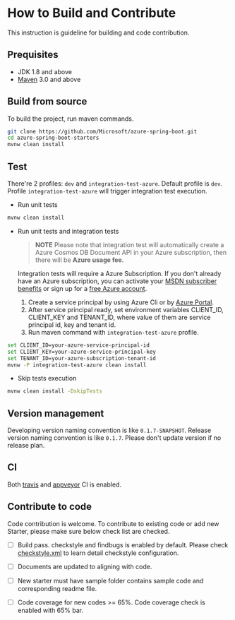 # How to Build and Contribute
This instruction is guideline for building and code contribution.

## Prequisites
- JDK 1.8 and above
- [Maven](http://maven.apache.org/) 3.0 and above

## Build from source
To build the project, run maven commands.

```bash
git clone https://github.com/Microsoft/azure-spring-boot.git 
cd azure-spring-boot-starters
mvnw clean install
```

## Test
There're 2 profiles: `dev` and `integration-test-azure`. Default profile is `dev`. Profile `integration-test-azure` will trigger integration test execution.

- Run unit tests
```bash
mvnw clean install
```

- Run unit tests and integration tests
 
  >**NOTE** Please note that integration test will automatically create a Azure Cosmos DB Document API in your Azure subscription, then there will be **Azure usage fee.**
 
  Integration tests will require a Azure Subscription. If you don't already have an Azure subscription, you can activate your [MSDN subscriber benefits](https://azure.microsoft.com/en-us/pricing/member-offers/msdn-benefits-details/) or sign up for a [free Azure account](https://azure.microsoft.com/en-us/free/). 
  
  1. Create a service principal by using Azure Cli or by [Azure Portal](https://docs.microsoft.com/en-us/azure/azure-resource-manager/resource-group-create-service-principal-portal). 
  2. After service principal ready, set environment variables CLIENT_ID, CLIENT_KEY and TENANT_ID, where value of them are service principal id, key and tenant id.
  3. Run maven command with `integration-test-azure` profile. 
  
```bash
set CLIENT_ID=your-azure-service-principal-id
set CLIENT_KEY=your-azure-service-principal-key
set TENANT_ID=your-azure-subscription-tenant-id
mvnw -P integration-test-azure clean install
```

- Skip tests execution
```bash
mvnw clean install -DskipTests
```

## Version management
Developing version naming convention is like `0.1.7-SNAPSHOT`. Release version naming convention is like `0.1.7`. Please don't update version if no release plan. 

## CI
Both [travis](https://travis-ci.org/Microsoft/azure-spring-boot-starters) and [appveyor](https://ci.appveyor.com/project/yungez/azure-spring-boot-starters) CI is enabled.

## Contribute to code
Code contribution is welcome. To contribute to existing code or add new Starter, please make sure below check list are checked.
- [ ] Build pass. checkstyle and findbugs is enabled by default. Please check [checkstyle.xml](./common/config/checkstyle.xml) to learn detail checkstyle configuration.
- [ ] Documents are updated to aligning with code.
- [ ] New starter must have sample folder contains sample code and corresponding readme file.
- [ ] Code coverage for new codes >= 65%. Code coverage check is enabled with 65% bar.

